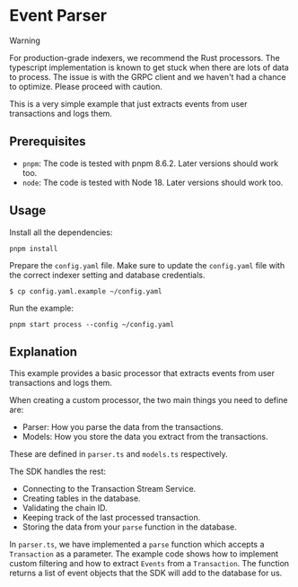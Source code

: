 # Event Parser

> [!WARNING]  
> For production-grade indexers, we recommend the Rust processors.
> The typescript implementation is known to get stuck when there are lots of data to process. The issue is with the GRPC client and we haven't had a chance to optimize. Please proceed with caution.

This is a very simple example that just extracts events from user transactions and logs them.

## Prerequisites

- `pnpm`: The code is tested with pnpm 8.6.2. Later versions should work too.
- `node`: The code is tested with Node 18. Later versions should work too.

## Usage

Install all the dependencies:

```
pnpm install
```

Prepare the `config.yaml` file. Make sure to update the `config.yaml` file with the correct indexer setting and database credentials.

```
$ cp config.yaml.example ~/config.yaml
```

Run the example:

```
pnpm start process --config ~/config.yaml
```

## Explanation

This example provides a basic processor that extracts events from user transactions and logs them.

When creating a custom processor, the two main things you need to define are:

- Parser: How you parse the data from the transactions.
- Models: How you store the data you extract from the transactions.

These are defined in `parser.ts` and `models.ts` respectively.

The SDK handles the rest:

- Connecting to the Transaction Stream Service.
- Creating tables in the database.
- Validating the chain ID.
- Keeping track of the last processed transaction.
- Storing the data from your `parse` function in the database.

In `parser.ts`, we have implemented a `parse` function which accepts a `Transaction` as a parameter. The example code shows how to implement custom filtering and how to extract `Events` from a `Transaction`. The function returns a list of event objects that the SDK will add to the database for us.
